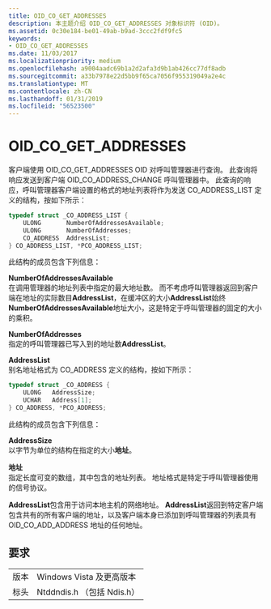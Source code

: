 ```yaml
---
title: OID_CO_GET_ADDRESSES
description: 本主题介绍 OID_CO_GET_ADDRESSES 对象标识符 (OID)。
ms.assetid: 0c30e184-be01-49ab-b9ad-3ccc2fdf9fc5
keywords:
- OID_CO_GET_ADDRESSES
ms.date: 11/03/2017
ms.localizationpriority: medium
ms.openlocfilehash: a9004aadc69b1a2d2afa3d9b1ab426cc77df8adb
ms.sourcegitcommit: a33b7978e22d5bb9f65ca7056f955319049a2e4c
ms.translationtype: MT
ms.contentlocale: zh-CN
ms.lasthandoff: 01/31/2019
ms.locfileid: "56523500"
---
```

# <a name="oidcogetaddresses"></a>OID_CO_GET_ADDRESSES

客户端使用 OID_CO_GET_ADDRESSES OID 对呼叫管理器进行查询。 此查询将响应发送到客户端 OID_CO_ADDRESS_CHANGE 呼叫管理器中。 此查询的响应，呼叫管理器客户端设置的格式的地址列表将作为发送 CO_ADDRESS_LIST 定义的结构，按如下所示：

```c++
typedef struct _CO_ADDRESS_LIST {
    ULONG       NumberOfAddressesAvailable;
    ULONG       NumberOfAddresses;
    CO_ADDRESS  AddressList;
} CO_ADDRESS_LIST, *PCO_ADDRESS_LIST;
```

此结构的成员包含下列信息：

**NumberOfAddressesAvailable**  
在调用管理器的地址列表中指定的最大地址数。 而不考虑呼叫管理器返回到客户端在地址的实际数目**AddressList**，在缓冲区的大小**AddressList**始终**NumberOfAddressesAvailable**地址大小，这是特定于呼叫管理器的固定的大小的乘积。

**NumberOfAddresses**  
指定的呼叫管理器已写入到的地址数**AddressList**。

**AddressList**  
别名地址格式为 CO_ADDRESS 定义的结构，按如下所示：

```c++
typedef struct _CO_ADDRESS {
    ULONG   AddressSize;
    UCHAR   Address[1];
} CO_ADDRESS, *PCO_ADDRESS;
```

此结构的成员包含下列信息：

**AddressSize**  
以字节为单位的结构在指定的大小**地址**。

**地址**  
指定长度可变的数组，其中包含的地址列表。 地址格式是特定于呼叫管理器使用的信号协议。

**AddressList**包含用于访问本地主机的网络地址。 **AddressList**返回到特定客户端包含共有的所有客户端的地址，以及客户端本身已添加到呼叫管理器的列表具有 OID_CO_ADD_ADDRESS 地址的任何地址。

## <a name="requirements"></a>要求

| | |
| --- | --- |
| 版本 | Windows Vista 及更高版本 |
| 标头 | Ntddndis.h （包括 Ndis.h） |

